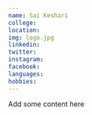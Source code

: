 ```yaml
---
name: Sai Keshari
college:
location:
img: logo.jpg
linkedin:
twitter:
instagram:
facebook:
languages:
hobbies:
---
```


Add some content here
